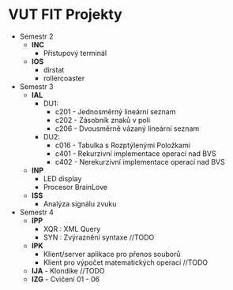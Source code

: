 VUT FIT Projekty
===================

 - Semestr 2
	 - **INC**
		 - Přístupový terminál
	 - **IOS**
		 - dirstat
		 - rollercoaster
 - Semestr 3
	 - **IAL**
		 - DU1:
			 - c201 - Jednosměrný lineární seznam
			 - c202 - Zásobník znaků v poli
			 - c206 - Dvousměrně vázaný lineární seznam
		 - DU2:
			 - c016 - Tabulka s Rozptýlenými Položkami
			 - c401 - Rekurzivní implementace operací nad BVS
			 - c402 - Nerekurzivní implementace operací nad BVS
	 - **INP**
		 - LED display
		 - Procesor BrainLove
	 - **ISS**
		 - Analýza signálu zvuku
 - Semestr 4
	 - **IPP**
		 - XQR : XML Query
		 - SYN : Zvýraznění syntaxe //TODO
	 - **IPK**
		 - Klient/server aplikace pro přenos souborů
		 - Klient pro výpočet matematických operací //TODO
   - **IJA**
		 - Klondike //TODO
   - **IZG**
 		 	- Cvičení 01 - 06
